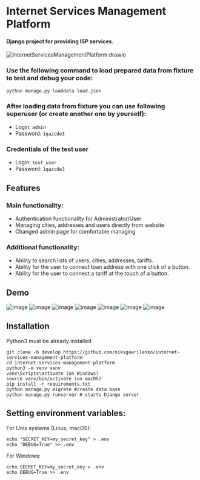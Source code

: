 # Internet Services Management Platform

#### Django project for providing ISP services.

![InternetServicesManagementPlatform  drawio](https://github.com/niksgawrilenko/internet-services-management-platform/assets/90038040/e55d786d-98d8-472d-8559-46f8d8173b58)

### Use the following command to load prepared data from fixture to test and debug your code:
  
`python manage.py loaddata load.json`

### After loading data from fixture you can use following superuser (or create another one by yourself):
  - Login: `admin`
  - Password: `1qazcde3`
### Credentials of the test user
  - Login: `test_user`
  - Password: `1qazcde3`
## Features
### Main functionality:
* Authentication functionality for Administrator/User
* Managing cities, addresses and users directly from website
* Changed admin page for comfortable managing
### Additional functionality:
* Ability to search lists of users, cities, addresses, tariffs.
* Ability for the user to connect toan address with one click of a button.
* Ability for the user to connect a tariff at the touch of a button.

## Demo
![image](https://github.com/niksgawrilenko/internet-services-management-platform/assets/90038040/590f49fc-3ce4-4103-86eb-b88ef184f187)
![image](https://github.com/niksgawrilenko/internet-services-management-platform/assets/90038040/2ace8e33-decd-486e-a645-58b70c9fdfe9)
![image](https://github.com/niksgawrilenko/internet-services-management-platform/assets/90038040/fc028341-f7f3-4c34-8bc0-87a5cd0506fa)
![image](https://github.com/niksgawrilenko/internet-services-management-platform/assets/90038040/92afc4db-a771-423a-9d22-7c2f8e4535db)
![image](https://github.com/niksgawrilenko/internet-services-management-platform/assets/90038040/9248dcaa-1d57-487b-8b5f-d62c1084b3b5)
![image](https://github.com/niksgawrilenko/internet-services-management-platform/assets/90038040/bc043ffe-53c3-4955-9e70-7b0d11f94bcb)
![image](https://github.com/niksgawrilenko/internet-services-management-platform/assets/90038040/d8f04ac2-6fbd-4cca-940a-29bc77657ebf)

## Installation

Python3 must be already installed


```shell
git clone -b develop https://github.com/niksgawrilenko/internet-services-management-platform
cd internet-services-management-platform
python3 -m venv venv
venv\Scripts\activate (on Windows)
source venv/bin/activate (on macOS)
pip install -r requirements.txt
python manage.py migrate #create data base
python manage.py runserver # starts Django server
```

## Setting environment variables:

For Unix systems (Linux, macOS):
```shell
echo "SECRET_KEY=my_secret_key" > .env
echo "DEBUG=True" >> .env
```
For Windows:
```shell
echo SECRET_KEY=my_secret_key > .env
echo DEBUG=True >> .env
```